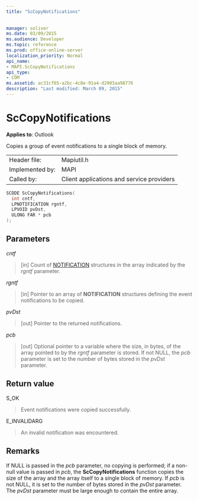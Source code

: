 ```yaml
---
title: "ScCopyNotifications"
 
 
manager: soliver
ms.date: 03/09/2015
ms.audience: Developer
ms.topic: reference
ms.prod: office-online-server
localization_priority: Normal
api_name:
- MAPI.ScCopyNotifications
api_type:
- COM
ms.assetid: ac31cf65-a2bc-4c8e-91a4-d2903aa98776
description: "Last modified: March 09, 2015"
---
```


# ScCopyNotifications

  
  
**Applies to**: Outlook 
  
Copies a group of event notifications to a single block of memory. 
  
|||
|:-----|:-----|
|Header file:  <br/> |Mapiutil.h  <br/> |
|Implemented by:  <br/> |MAPI  <br/> |
|Called by:  <br/> |Client applications and service providers  <br/> |
   
```cpp
SCODE ScCopyNotifications(
  int cntf,
  LPNOTIFICATION rgntf,
  LPVOID pvDst,
  ULONG FAR * pcb
);
```

## Parameters

 _cntf_
  
> [in] Count of [NOTIFICATION](notification.md) structures in the array indicated by the  _rgntf_ parameter. 
    
 _rgntf_
  
> [in] Pointer to an array of **NOTIFICATION** structures defining the event notifications to be copied. 
    
 _pvDst_
  
> [out] Pointer to the returned notifications. 
    
 _pcb_
  
> [out] Optional pointer to a variable where the size, in bytes, of the array pointed to by the  _rgntf_ parameter is stored. If not NULL, the  _pcb_ parameter is set to the number of bytes stored in the  _pvDst_ parameter. 
    
## Return value

S_OK
  
> Event notifications were copied successfully.
    
E_INVALIDARG
  
> An invalid notification was encountered.
    
## Remarks

If NULL is passed in the  _pcb_ parameter, no copying is performed; if a non-null value is passed in  _pcb_, the **ScCopyNotifications** function copies the size of the array and the array itself to a single block of memory. If  _pcb_ is not NULL, it is set to the number of bytes stored in the  _pvDst_ parameter. The  _pvDst_ parameter must be large enough to contain the entire array. 
  

